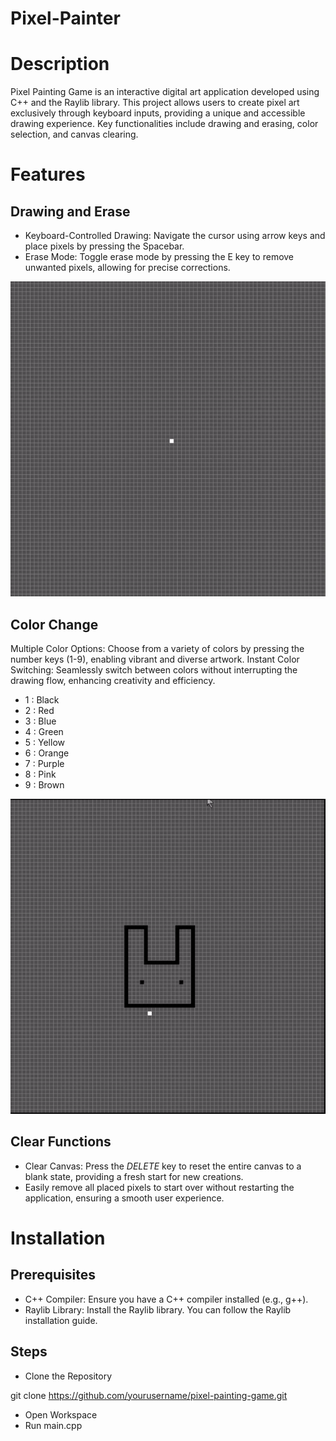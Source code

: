 # Pixel-Painter

# Description

Pixel Painting Game is an interactive digital art application developed using C++ and the Raylib library. This project allows users to create pixel art exclusively through keyboard inputs, providing a unique and accessible drawing experience. Key functionalities include drawing and erasing, color selection, and canvas clearing.

# Features

## Drawing and Erase

- Keyboard-Controlled Drawing: Navigate the cursor using arrow keys and place pixels by pressing the Spacebar.
- Erase Mode: Toggle erase mode by pressing the E key to remove unwanted pixels, allowing for precise corrections.

![Demo GIF](demo/Drawing.gif)

## Color Change

Multiple Color Options: Choose from a variety of colors by pressing the number keys (1-9), enabling vibrant and diverse artwork.
Instant Color Switching: Seamlessly switch between colors without interrupting the drawing flow, enhancing creativity and efficiency.

- 1 : Black
- 2 : Red
- 3 : Blue
- 4 : Green
- 5 : Yellow
- 6 : Orange
- 7 : Purple
- 8 : Pink
- 9 : Brown

![Demo GIF](demo/color_change.gif)

## Clear Functions

- Clear Canvas: Press the _DELETE_ key to reset the entire canvas to a blank state, providing a fresh start for new creations.
- Easily remove all placed pixels to start over without restarting the application, ensuring a smooth user experience.

# Installation

## Prerequisites

- C++ Compiler: Ensure you have a C++ compiler installed (e.g., g++).
- Raylib Library: Install the Raylib library. You can follow the Raylib installation guide.

## Steps

- Clone the Repository

git clone https://github.com/yourusername/pixel-painting-game.git

- Open Workspace
- Run main.cpp
